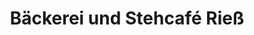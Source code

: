 ---
title: "Bäckerei und Stehcafé Rieß"
url: /bautzen/baeckerei-und-stehcafe-riess/
shop: Bäckerei
---